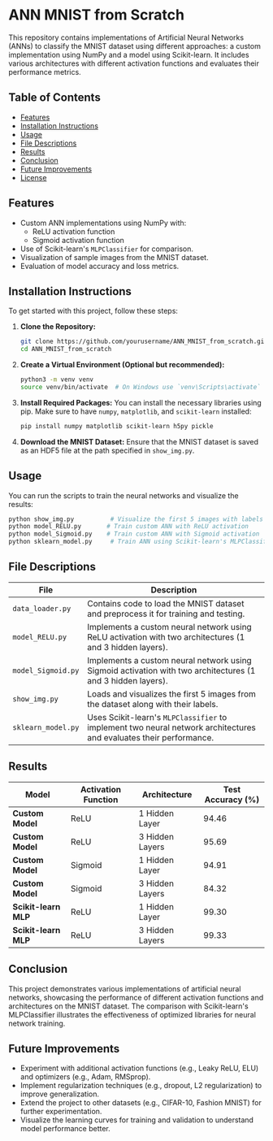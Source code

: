 # ANN MNIST from Scratch

This repository contains implementations of Artificial Neural Networks (ANNs) to classify the MNIST dataset using different approaches: a custom implementation using NumPy and a model using Scikit-learn. It includes various architectures with different activation functions and evaluates their performance metrics.

## Table of Contents
- [Features](#features)
- [Installation Instructions](#installation-instructions)
- [Usage](#usage)
- [File Descriptions](#file-descriptions)
- [Results](#results)
- [Conclusion](#conclusion)
- [Future Improvements](#future-improvements)
- [License](#license)

## Features
- Custom ANN implementations using NumPy with:
  - ReLU activation function
  - Sigmoid activation function
- Use of Scikit-learn's `MLPClassifier` for comparison.
- Visualization of sample images from the MNIST dataset.
- Evaluation of model accuracy and loss metrics.

## Installation Instructions

To get started with this project, follow these steps:

1. **Clone the Repository:**
   ```bash
   git clone https://github.com/yourusername/ANN_MNIST_from_scratch.git
   cd ANN_MNIST_from_scratch
   ```

2. **Create a Virtual Environment (Optional but recommended):**
   ```bash
   python3 -m venv venv
   source venv/bin/activate  # On Windows use `venv\Scripts\activate`
   ```

3. **Install Required Packages:**
   You can install the necessary libraries using pip. Make sure to have `numpy`, `matplotlib`, and `scikit-learn` installed:
   ```bash
   pip install numpy matplotlib scikit-learn h5py pickle
   ```

4. **Download the MNIST Dataset:**
   Ensure that the MNIST dataset is saved as an HDF5 file at the path specified in `show_img.py`.

## Usage

You can run the scripts to train the neural networks and visualize the results:

```bash
python show_img.py          # Visualize the first 5 images with labels
python model_RELU.py       # Train custom ANN with ReLU activation
python model_Sigmoid.py    # Train custom ANN with Sigmoid activation
python sklearn_model.py     # Train ANN using Scikit-learn's MLPClassifier
```

## File Descriptions

| File               | Description                                                                                       |
|--------------------|---------------------------------------------------------------------------------------------------|
| `data_loader.py`   | Contains code to load the MNIST dataset and preprocess it for training and testing.              |
| `model_RELU.py`    | Implements a custom neural network using ReLU activation with two architectures (1 and 3 hidden layers). |
| `model_Sigmoid.py` | Implements a custom neural network using Sigmoid activation with two architectures (1 and 3 hidden layers). |
| `show_img.py`      | Loads and visualizes the first 5 images from the dataset along with their labels.                     |
| `sklearn_model.py` | Uses Scikit-learn's `MLPClassifier` to implement two neural network architectures and evaluates their performance. |

## Results

| **Model**           | **Activation Function** | **Architecture** | **Test Accuracy (%)** |
|---------------------|-------------------------|-------------------|------------------------|
| **Custom Model**    | ReLU                    | 1 Hidden Layer    | 94.46                  |
| **Custom Model**    | ReLU                    | 3 Hidden Layers   | 95.69                  |
| **Custom Model**    | Sigmoid                 | 1 Hidden Layer    | 94.91                  |
| **Custom Model**    | Sigmoid                 | 3 Hidden Layers   | 84.32                  |
| **Scikit-learn MLP**| ReLU                    | 1 Hidden Layer    | 99.30                  |
| **Scikit-learn MLP**| ReLU                    | 3 Hidden Layers   | 99.33                  |

## Conclusion

This project demonstrates various implementations of artificial neural networks, showcasing the performance of different activation functions and architectures on the MNIST dataset. The comparison with Scikit-learn's MLPClassifier illustrates the effectiveness of optimized libraries for neural network training.

## Future Improvements

- Experiment with additional activation functions (e.g., Leaky ReLU, ELU) and optimizers (e.g., Adam, RMSprop).
- Implement regularization techniques (e.g., dropout, L2 regularization) to improve generalization.
- Extend the project to other datasets (e.g., CIFAR-10, Fashion MNIST) for further experimentation.
- Visualize the learning curves for training and validation to understand model performance better.
